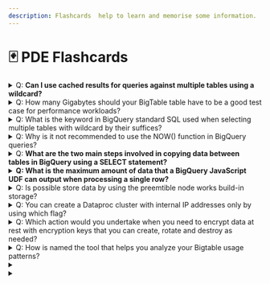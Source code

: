 ```yaml
---
description: Flashcards  help to learn and memorise some information.
---
```


# 🃏 PDE Flashcards



<details>

<summary>Q: <strong>Can I use cached results for queries against multiple tables using a wildcard?</strong></summary>

A: No, cached results are not supported for queries against multiple tables using a wildcard even if the Use Cached Results option is checked

[https://cloud.google.com/bigquery/docs/querying-wildcard-tables](https://cloud.google.com/bigquery/docs/querying-wildcard-tables)

</details>

<details>

<summary>Q: How many Gigabytes should your BigTable table have to be a good test case for performance workloads?</summary>

A: Use at least 100 GB for your workload tests

[https://cloud.google.com/bigtable/docs/performance](https://cloud.google.com/bigtable/docs/performance)

</details>

<details>

<summary>Q: What is the keyword in BigQuery standard SQL used when selecting multiple tables with wildcard by their suffices?</summary>

A: `_TABLE_SUFFIX`

&#x20;[https://cloud.google.com/bigquery/docs/querying-wildcard-tables](https://cloud.google.com/bigquery/docs/querying-wildcard-tables)

</details>

<details>

<summary>Q: Why is it not recommended to use the NOW() function in BigQuery queries?</summary>

A: Using the NOW() function can significantly impact query performance and cost, due to the overhead of retrieving the current timestamp from the server.

[https://cloud.google.com/bigquery/docs/reference/standard-sql/date\_functions](https://cloud.google.com/bigquery/docs/reference/standard-sql/date\_functions)

</details>

<details>

<summary>Q: <strong>What are the two main steps involved in copying data between tables in BigQuery using a SELECT statement?</strong></summary>

A: Create a new table schema and insert data from existing dataset to the new one using `INSERT SELECT` statement

As of  `21 December 2023` the most convenient way to clone BigQuery tables is by using CLONE instead SELECT \
[https://cloud.google.com/bigquery/docs/table-clones-create](https://cloud.google.com/bigquery/docs/table-clones-create)

```sql
CREATE TABLE
myproject.myDataset_backup.myTableClone
CLONE myproject.myDataset.myTable;
```

</details>

<details>

<summary><strong>Q: What is the maximum amount of data that a BigQuery JavaScript UDF can output when processing a single row?</strong></summary>

R: Approximately 5 MB

[https://cloud.google.com/bigquery/quotas#udf\_limits](https://cloud.google.com/bigquery/quotas#udf\_limits)

</details>

<details>

<summary>Q: Is possible store data by using the preemtible node works build-in storage?</summary>

A: Preemptible worker nodes do not have persistent disks. This means that you cannot store data on the worker nodes themselves. Instead, you will need to store your data in Cloud Storage and use the HDFS connector to access it from your worker nodes.

[https://cloud.google.com/dataproc/docs/concepts/compute/secondary-vms](https://cloud.google.com/dataproc/docs/concepts/compute/secondary-vms)

</details>

<details>

<summary>Q: You can create a Dataproc cluster with internal IP addresses only by using which flag?</summary>

A: The [`gcloud dataproc clusters create`](https://cloud.google.com/sdk/gcloud/reference/dataproc/clusters/create) command with the `‑‑no-address` flag.

[https://cloud.google.com/dataproc/docs/concepts/configuring-clusters/network#create\_a\_cluster\_with\_internal\_ip\_addresses\_only](https://cloud.google.com/dataproc/docs/concepts/configuring-clusters/network#create\_a\_cluster\_with\_internal\_ip\_addresses\_only)

</details>

<details>

<summary>Q: Which action would you undertake when you need to encrypt data at rest with encryption keys that you can create, rotate and destroy as needed?</summary>

A: Create encryption keys in Cloud Key Management Service (KMS). Use those keys to encrypt your data as needed.

[https://cloud.google.com/kms/docs/key-management-service](https://cloud.google.com/kms/docs/key-management-service)

</details>

<details>

<summary>Q: How is named the tool that helps you analyze your Bigtable usage patterns?</summary>

A: Key Visualizer tool

[https://cloud.google.com/bigtable/docs/keyvis-overview](https://cloud.google.com/bigtable/docs/keyvis-overview)

</details>

<details>

<summary></summary>



</details>

<details>

<summary></summary>



</details>
